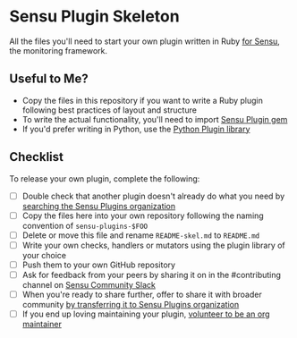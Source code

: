 # Sensu Plugin Skeleton

All the files you'll need to start your own plugin written in Ruby [for Sensu](https://github.com/sensu/sensu), the monitoring framework.

## Useful to Me?

* Copy the files in this repository if you want to write a Ruby plugin following best practices of layout and structure
* To write the actual functionality, you'll need to import [Sensu Plugin gem](https://github.com/sensu-plugins/sensu-plugin)
* If you'd prefer writing in Python, use the [Python Plugin library](https://github.com/sensu-plugins/sensu-plugin-python)

## Checklist

To release your own plugin, complete the following:

- [ ] Double check that another plugin doesn't already do what you need by [searching the Sensu Plugins organization](https://github.com/sensu-plugins)
- [ ] Copy the files here into your own repository following the naming convention of `sensu-plugins-$FOO`
- [ ] Delete or move this file and rename `README-skel.md` to `README.md`
- [ ] Write your own checks, handlers or mutators using the plugin library of your choice
- [ ] Push them to your own GitHub repository
- [ ] Ask for feedback from your peers by sharing it on in the #contributing channel on [Sensu Community Slack](http://slack.sensu.io)
- [ ] When you're ready to share further, offer to share it with broader community [by transferring it to Sensu Plugins organization](https://github.com/sensu-plugins/community/blob/master/TRANSFERRING_REPOS.md)
- [ ] If you end up loving maintaining your plugin, [volunteer to be an org maintainer](https://github.com/sensu-plugins/community#how-you-can-help)
